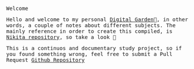 <samp>
Welcome

Hello and welcome to my personal [Digital Garden](https://www.reddit.com/r/DigitalGardens/)🌱, in other words, a couple of notes about different subjects. The mainly reference in order to create this compiled, is [Nikita repository](https://github.com/nikitavoloboev/knowledge), so take a look 🫵

This is a continuos and documentary study project, so if you found something wrong, feel free to submit a Pull Request [Github Repository](https://github.com/OtavioSC/knowledge)
</samp>
